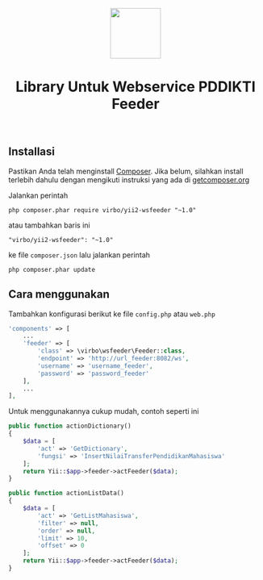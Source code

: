 <p align="center">
    <a href="https://dutainformasi.net" target="_blank">
        <img src="https://s3-id-jkt-1.kilatstorage.id/cdn-dutainformasi/assets/img/logo.png" height="100px">
    </a>
    <h1 align="center">Library Untuk Webservice PDDIKTI Feeder</h1>
    <br>
</p>


Installasi
------------

Pastikan Anda telah menginstall [Composer](http://getcomposer.org/). Jika belum, silahkan install terlebih dahulu dengan mengikuti instruksi yang ada di [getcomposer.org](http://getcomposer.org/doc/00-intro.md#installation-nix)

Jalankan perintah

```
php composer.phar require virbo/yii2-wsfeeder "~1.0"
```

atau tambahkan baris ini

```
"virbo/yii2-wsfeeder": "~1.0"
```

ke file `composer.json` lalu jalankan perintah

```
php composer.phar update
```


Cara menggunakan
-----------------

Tambahkan konfigurasi berikut ke file `config.php` atau `web.php`

```php
'components' => [
    ...
    'feeder' => [
        'class' => \virbo\wsfeeder\Feeder::class,
        'endpoint' => 'http://url_feeder:8082/ws',
        'username' => 'username_feeder',
        'password' => 'password_feeder'
    ],
    ...
],
```

Untuk menggunakannya cukup mudah, contoh seperti ini
```php
public function actionDictionary()
{
    $data = [
        'act' => 'GetDictionary',
        'fungsi' => 'InsertNilaiTransferPendidikanMahasiswa'
    ];
    return Yii::$app->feeder->actFeeder($data);
}

public function actionListData()
{
    $data = [
        'act' => 'GetListMahasiswa',
        'filter' => null,
        'order' => null,
        'limit' => 10,
        'offset' => 0
    ];
    return Yii::$app->feeder->actFeeder($data);
}
```